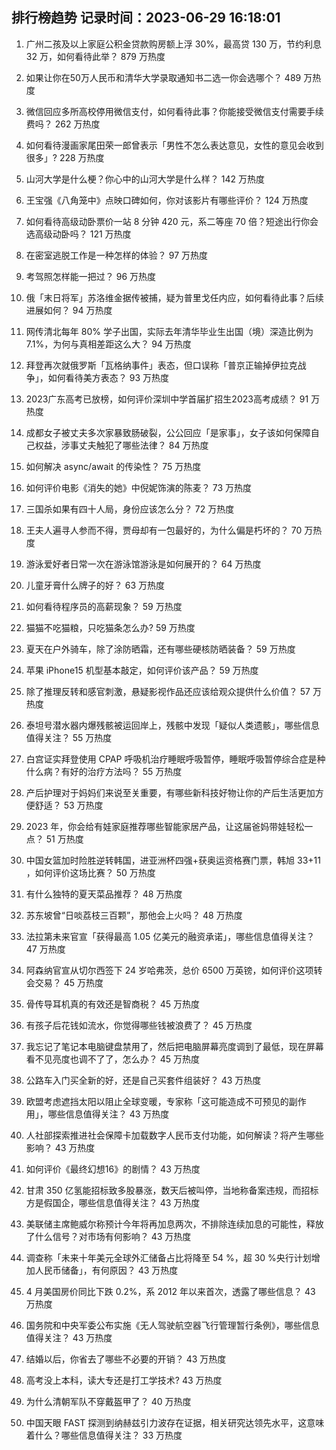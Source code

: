 
## 排行榜趋势 记录时间：2023-06-29 16:18:01
  
  1. 广州二孩及以上家庭公积金贷款购房额上浮 30%，最高贷 130 万，节约利息 32 万，如何看待此举？ 879 万热度
    
  2. 如果让你在50万人民币和清华大学录取通知书二选一你会选哪个？ 489 万热度
    
  3. 微信回应多所高校停用微信支付，如何看待此事？你能接受微信支付需要手续费吗？ 262 万热度
    
  4. 如何看待漫画家尾田荣一郎曾表示「男性不怎么表达意见，女性的意见会收到很多」? 228 万热度
    
  5. 山河大学是什么梗？你心中的山河大学是什么样？ 142 万热度
    
  6. 王宝强《八角笼中》点映口碑如何，你对该影片有哪些评价？ 124 万热度
    
  7. 如何看待高级动卧票价一站 8 分钟 420 元，系二等座 70 倍？短途出行你会选高级动卧吗？ 121 万热度
    
  8. 在密室逃脱工作是一种怎样的体验？ 97 万热度
    
  9. 考驾照怎样能一把过？ 96 万热度
    
  10. 俄「末日将军」苏洛维金据传被捕，疑为普里戈任内应，如何看待此事？后续进展如何？ 94 万热度
    
  11. 网传清北每年 80% 学子出国，实际去年清华毕业生出国（境）深造比例为7.1%，为何与真相差距这么大？ 94 万热度
    
  12. 拜登再次就俄罗斯「瓦格纳事件」表态，但口误称「普京正输掉伊拉克战争」，如何看待美方表态？ 93 万热度
    
  13. 2023广东高考已放榜，如何评价深圳中学首届扩招生2023高考成绩？ 91 万热度
    
  14. 成都女子被丈夫多次家暴致肠破裂，公公回应「是家事」，女子该如何保障自己权益，涉事丈夫触犯了哪些法律？ 84 万热度
    
  15. 如何解决 async/await 的传染性？ 75 万热度
    
  16. 如何评价电影《消失的她》中倪妮饰演的陈麦？ 73 万热度
    
  17. 三国杀如果有四十人局，身份应该怎么分？ 72 万热度
    
  18. 王夫人遍寻人参而不得，贾母却有一包最好的，为什么偏是朽坏的？ 70 万热度
    
  19. 游泳爱好者日常一次在游泳馆游泳是如何展开的？ 64 万热度
    
  20. 儿童牙膏什么牌子的好？ 63 万热度
    
  21. 如何看待程序员的高薪现象？ 59 万热度
    
  22. 猫猫不吃猫粮，只吃猫条怎么办? 59 万热度
    
  23. 夏天在户外骑车，除了涂防晒霜，还有哪些硬核防晒装备？ 59 万热度
    
  24. 苹果 iPhone15 机型基本敲定，如何评价该产品？ 59 万热度
    
  25. 除了推理反转和感官刺激，悬疑影视作品还应该给观众提供什么价值？ 57 万热度
    
  26. 泰坦号潜水器内爆残骸被运回岸上，残骸中发现「疑似人类遗骸」，哪些信息值得关注？ 55 万热度
    
  27. 白宫证实拜登使用 CPAP 呼吸机治疗睡眠呼吸暂停，睡眠呼吸暂停综合症是种什么病？有好的治疗方法吗？ 55 万热度
    
  28. 产后护理对于妈妈们来说至关重要，有哪些新科技好物让你的产后生活更加方便舒适？ 53 万热度
    
  29. 2023 年，你会给有娃家庭推荐哪些智能家居产品，让这届爸妈带娃轻松一点？ 51 万热度
    
  30. 中国女篮加时险胜逆转韩国，进亚洲杯四强+获奥运资格赛门票，韩旭 33+11 ，如何评价这场比赛？ 50 万热度
    
  31. 有什么独特的夏天菜品推荐？ 48 万热度
    
  32. 苏东坡曾“日啖荔枝三百颗”，那他会上火吗？ 48 万热度
    
  33. 法拉第未来官宣「获得最高 1.05 亿美元的融资承诺」，哪些信息值得关注？ 47 万热度
    
  34. 阿森纳官宣从切尔西签下 24 岁哈弗茨，总价 6500 万英镑，如何评价这项转会交易？ 45 万热度
    
  35. 骨传导耳机真的有效还是智商税？ 45 万热度
    
  36. 有孩子后花钱如流水，你觉得哪些钱被浪费了？ 45 万热度
    
  37. 我忘记了笔记本电脑键盘禁用了，然后把电脑屏幕亮度调到了最低，现在屏幕看不见亮度也调不了了，怎么办？ 45 万热度
    
  38. 公路车入门买全新的好，还是自己买套件组装好？ 43 万热度
    
  39. 欧盟考虑遮挡太阳以阻止全球变暖，专家称「这可能造成不可预见的副作用」，哪些信息值得关注？ 43 万热度
    
  40. 人社部探索推进社会保障卡加载数字人民币支付功能，如何解读？将产生哪些影响？ 43 万热度
    
  41. 如何评价《最终幻想16》的剧情？ 43 万热度
    
  42. 甘肃 350 亿氢能招标致多股暴涨，数天后被叫停，当地称备案违规，而招标方是假国企，哪些信息值得关注？ 43 万热度
    
  43. 美联储主席鲍威尔称预计今年将再加息两次，不排除连续加息的可能性，释放了什么信号？对市场有何影响？ 43 万热度
    
  44. 调查称「未来十年美元全球外汇储备占比将降至 54 %，超 30 %央行计划增加人民币储备」，有何原因？ 43 万热度
    
  45. 4 月美国房价同比下跌 0.2%，系 2012 年以来首次，透露了哪些信息？ 43 万热度
    
  46. 国务院和中央军委公布实施《无人驾驶航空器飞行管理暂行条例》，哪些信息值得关注？ 43 万热度
    
  47. 结婚以后，你省去了哪些不必要的开销？ 43 万热度
    
  48. 高考没上本科，读大专还是打工学技术? 43 万热度
    
  49. 为什么清朝军队不穿戴盔甲了？ 40 万热度
    
  50. 中国天眼 FAST 探测到纳赫兹引力波存在证据，相关研究达领先水平，这意味着什么？哪些信息值得关注？ 33 万热度
    